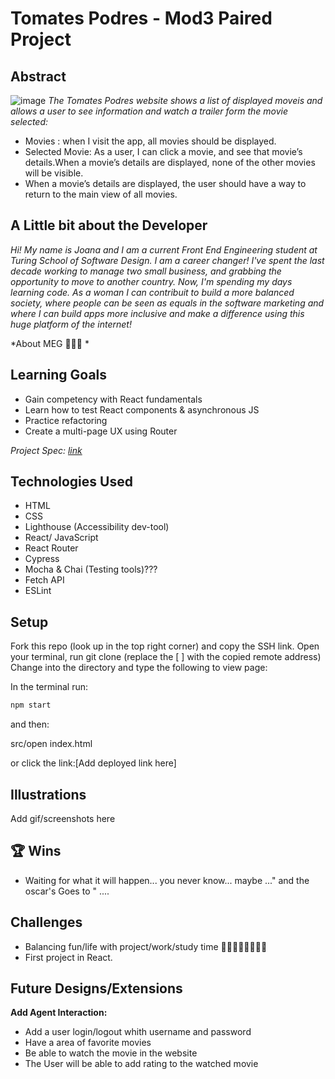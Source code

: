 
# Tomates Podres - Mod3 Paired Project

## Abstract

![image](https://user-images.githubusercontent.com/82066350/130875779-4adc0578-e45d-4cd8-8992-06ab68a98b59.png)
*The Tomates Podres website shows a list of displayed moveis and allows a user to see information and watch a trailer form the movie selected:* 

- Movies : when I visit the app, all movies should be displayed.
- Selected Movie: As a user, I can click a movie, and see that movie’s details.When a movie’s details are displayed, none of the other movies will be visible.
- When a movie’s details are displayed, the user should have a way to return to the main view of all movies.

## A Little bit about the Developer

*Hi! My name is Joana and I am a current Front End Engineering student at Turing School of Software Design. I am a career changer! I've  spent the last decade working to manage two small business, and grabbing the opportunity to move to another country. 
Now, I'm spending my days learning code. As a woman I can contribuit to build a more balanced society, where people can be seen as equals in the software marketing and where I can build apps more inclusive and make a difference using this huge platform of the internet!*

*About MEG 🧘🏼‍♀️ *

## Learning Goals

- Gain competency with React fundamentals
- Learn how to test React components & asynchronous JS
- Practice refactoring
- Create a multi-page UX using Router

*Project Spec: [link](https://frontend.turing.edu/projects/module-3/rancid-tomatillos-v3.html "Spec")*

## Technologies Used

- HTML
- CSS
- Lighthouse (Accessibility dev-tool)
- React/ JavaScript 
- React Router
- Cypress
- Mocha & Chai (Testing tools)???
- Fetch API 
- ESLint

## Setup

Fork this repo (look up in the top right corner) and copy the SSH link.
Open your terminal, run git clone (replace the [ ] with the copied remote address)
Change into the directory and type the following to view page: 

In the terminal run:

```bash
npm start
```

and then:

src/open index.html

or click the link:[Add deployed link here]

## Illustrations

Add gif/screenshots here

## 🏆 Wins

- Waiting for what it will happen... you never know... maybe ..." and the oscar's Goes to " ....

## Challenges

- Balancing fun/life with project/work/study time 👩🏻‍💻💅🏻💆🏻‍♀️
- First project in React.

## Future Designs/Extensions

**Add Agent Interaction:** 

- Add a user login/logout whith username and password 
- Have a area of favorite movies
- Be able to watch the movie in the website
- The User will be able to add rating to the watched movie 
